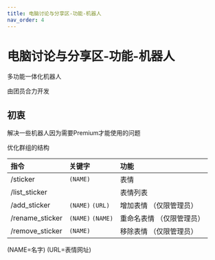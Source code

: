 ```yaml
---
title: 电脑讨论与分享区-功能-机器人
nav_order: 4
---
```


# 电脑讨论与分享区-功能-机器人
多功能一体化机器人

由团员合力开发

## 初衷
解决一些机器人因为需要Premium才能使用的问题

优化群组的结构

|指令           |关键字            |功能 |
|:------------- |:------------------|:---------|
|/sticker       |`(NAME)`           |表情|
|/list_sticker  |                   |表情列表|
|/add_sticker   |`(NAME)` `(URL)`   |增加表情 （仅限管理员）|
|/rename_sticker|`(NAME)` `(NAME)`  |重命名表情 （仅限管理员）|
|/remove_sticker|`(NAME)`           |移除表情 （仅限管理员）|

(NAME=名字) (URL=表情网址)  
